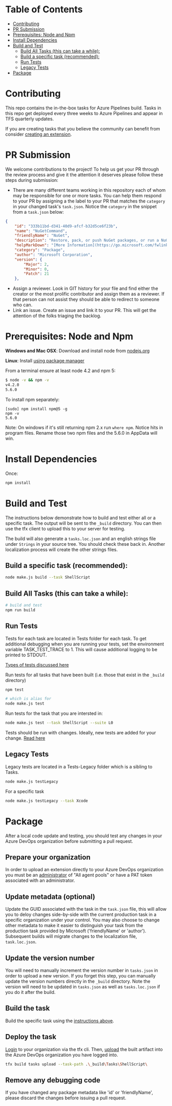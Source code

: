 # Table of Contents
- [Contributing](#contributing)
- [PR Submission](#pr-submission)
- [Prerequisites: Node and Npm](#prerequisites-node-and-npm)
- [Install Dependencies](#install-dependencies)
- [Build and Test](#build-and-test)
  * [Build All Tasks (this can take a while):](#build-all-tasks-this-can-take-a-while)
  * [Build a specific task (recommended):](#build-a-specific-task-recommended)
  * [Run Tests](#run-tests)
  * [Legacy Tests](#legacy-tests)
- [Package](#package)

# Contributing

This repo contains the in-the-box tasks for Azure Pipelines build. Tasks in this repo get deployed every three weeks to Azure Pipelines and appear in TFS quarterly updates.

If you are creating tasks that you believe the community can benefit from consider [creating an extension](https://www.visualstudio.com/integrate/extensions/develop/add-build-task).

# PR Submission

We welcome contributions to the project!  To help us get your PR through the review process and give it the attention it deserves please follow these steps during submission:
- There are many different teams working in this repository each of whom may be responsible for one or more tasks.  You can help them respond to your PR by assigning a the label to your PR that matches the `category` in your changed task's `task.json`.  Notice the `category` in the snippet from a `task.json` below:
```json
{
    "id": "333b11bd-d341-40d9-afcf-b32d5ce6f23b",
    "name": "NuGetCommand",
    "friendlyName": "NuGet",
    "description": "Restore, pack, or push NuGet packages, or run a NuGet command. Supports NuGet.org and authenticated feeds like Package Management and MyGet. Uses NuGet.exe and works with .NET Framework apps. For .NET Core and .NET Standard apps, use the .NET Core task.",
    "helpMarkDown": "[More Information](https://go.microsoft.com/fwlink/?LinkID=613747)",
    "category": "Package",
    "author": "Microsoft Corporation",
    "version": {
        "Major": 2,
        "Minor": 0,
        "Patch": 21
    },
```
- Assign a reviewer.  Look in GIT history for your file and find either the creator or the most prolific contributor and assign them as a reviewer.  If that person can not assist they should be able to redirect to someone who can.
- Link an issue. Create an issue and link it to your PR.  This will get the attention of the folks triaging the backlog.


# Prerequisites: Node and Npm

**Windows and Mac OSX**: Download and install node from [nodejs.org](http://nodejs.org/)

**Linux**: Install [using package manager](https://github.com/joyent/node/wiki/Installing-Node.js-via-package-manager)

From a terminal ensure at least node 4.2 and npm 5:

```bash
$ node -v && npm -v
v4.2.0
5.6.0
```

To install npm separately:

```
[sudo] npm install npm@5 -g
npm -v
5.6.0
```

Note: On windows if it's still returning npm 2.x run `where npm`. Notice hits in program files. Rename those two npm files and the 5.6.0 in AppData will win.

# Install Dependencies

Once:

```bash
npm install
```

# Build and Test

The instructions below demonstrate how to build and test either all or a specific task.  The output will be sent to
the `_build` directory.  You can then use the tfx client to upload this to your server for testing.

The build will also generate a `tasks.loc.json` and an english strings file under `Strings` in your source tree. You should check these back in. Another localization process will create the other strings files.

## Build a specific task (recommended):

```bash
node make.js build --task ShellScript
```

## Build All Tasks (this can take a while):

``` bash
# build and test
npm run build
```

## Run Tests

Tests for each task are located in Tests folder for each task.  To get additional debugging when you are running your tests, set the environment variable TASK_TEST_TRACE to 1.  This will cause additional logging to be printed to STDOUT.

[Types of tests discussed here](runningtests.md)

Run tests for all tasks that have been built (i.e. those that exist in the `_build` directory)
```bash
npm test

# which is alias for
node make.js test
```

Run tests for the task that you are intersted in:
```bash
node make.js test --task ShellScript --suite L0
```

Tests should be run with changes. Ideally, new tests are added for your change.
[Read here](runningtests.md)

## Legacy Tests

Legacy tests are located in a Tests-Legacy folder which is a sibling to Tasks.
```bash
node make.js testLegacy
```

For a specific task
```bash
node make.js testLegacy --task Xcode
```

# Package

After a local code update and testing, you should test any changes in your Azure DevOps organization before submitting a pull request. 

## Prepare your organization
In order to upload an extension directly to your Azure DevOps organization you must be an [administrator](https://docs.microsoft.com/en-us/azure/devops/pipelines/agents/pools-queues?view=vsts#security) of "All agent pools" or have a PAT token associated with an administrator.  

## Update metadata (optional)
Update the GUID associated with the task in the `task.json` file, this will allow you to deloy changes side-by-side with the current production task in a specific organization under your control.  You may also choose to change other metadata to make it easier to distinguish your task from the production task provided by Microsoft ('friendlyName' or 'author').  Subsequent builds will migrate changes to the localization file, `task.loc.json`.

## Update the version number
You will need to manually increment the version number in `tasks.json` in order to upload a new version.  If you forget this step, you can manually update the version numbers directly in the `_build` directory.  Note the version will need to be updated in `tasks.json` as well as `tasks.loc.json` if you do it after the build.

## Build the task
Build the specific task using the [instructions above](#build-a-specific-task-recommended).    

## Deploy the task

[Login](https://github.com/Microsoft/tfs-cli/tree/13c2e98dd7ef8115df0f25f8870d387eaae361be#login) 
to your organization via the tfx cli. Then, 
[upload](https://github.com/Microsoft/tfs-cli/blob/HEAD/docs/buildtasks.md#upload) the built artifact into the Azure DevOps organization you have logged into. 

```bash
tfx build tasks upload --task-path .\_build\Tasks\ShellScript\
```

## Remove any debugging code
If you have changed any package metadata like 'id' or 'friendlyName', please discard the changes before issuing a pull request. 